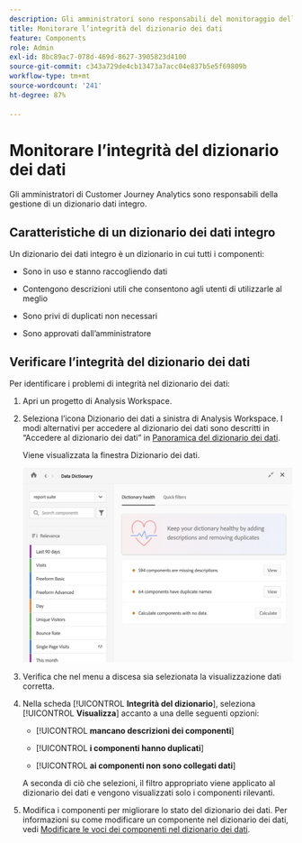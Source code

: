 ```yaml
---
description: Gli amministratori sono responsabili del monitoraggio dell’integrità del dizionario dei dati. Ciò include verificare se i componenti raccolgono dati, sono approvati, contengono descrizioni e sono privi di duplicati.
title: Monitorare l’integrità del dizionario dei dati
feature: Components
role: Admin
exl-id: 8bc89ac7-078d-469d-8627-3905823d4100
source-git-commit: c343a729de4cb13473a7acc04e837b5e5f69809b
workflow-type: tm+mt
source-wordcount: '241'
ht-degree: 87%

---
```


# Monitorare l’integrità del dizionario dei dati

Gli amministratori di Customer Journey Analytics sono responsabili della gestione di un dizionario dati integro.

## Caratteristiche di un dizionario dei dati integro

Un dizionario dei dati integro è un dizionario in cui tutti i componenti:

* Sono in uso e stanno raccogliendo dati

* Contengono descrizioni utili che consentono agli utenti di utilizzarle al meglio

* Sono privi di duplicati non necessari

* Sono approvati dall’amministratore

## Verificare l’integrità del dizionario dei dati

Per identificare i problemi di integrità nel dizionario dei dati:

1. Apri un progetto di Analysis Workspace.

1. Seleziona l’icona Dizionario dei dati a sinistra di Analysis Workspace. I modi alternativi per accedere al dizionario dei dati sono descritti in “Accedere al dizionario dei dati” in [Panoramica del dizionario dei dati](/help/components/data-dictionary/data-dictionary-overview.md).

   Viene visualizzata la finestra Dizionario dei dati.

   ![Vista dell&#39;amministratore del dizionario dati che mostra l&#39;integrità del dizionario](assets/data-dictionary-admin.png)

1. Verifica che nel menu a discesa sia selezionata la visualizzazione dati corretta.

1. Nella scheda [!UICONTROL **Integrità del dizionario**], seleziona [!UICONTROL **Visualizza**] accanto a una delle seguenti opzioni:

   * [!UICONTROL **mancano descrizioni dei componenti**]

   * [!UICONTROL **i componenti hanno duplicati**]

   * [!UICONTROL **ai componenti non sono collegati dati**]

   A seconda di ciò che selezioni, il filtro appropriato viene applicato al dizionario dei dati e vengono visualizzati solo i componenti rilevanti.

1. Modifica i componenti per migliorare lo stato del dizionario dei dati. Per informazioni su come modificare un componente nel dizionario dei dati, vedi [Modificare le voci dei componenti nel dizionario dei dati](/help/components/data-dictionary/edit-entries-data-dictionary.md).
